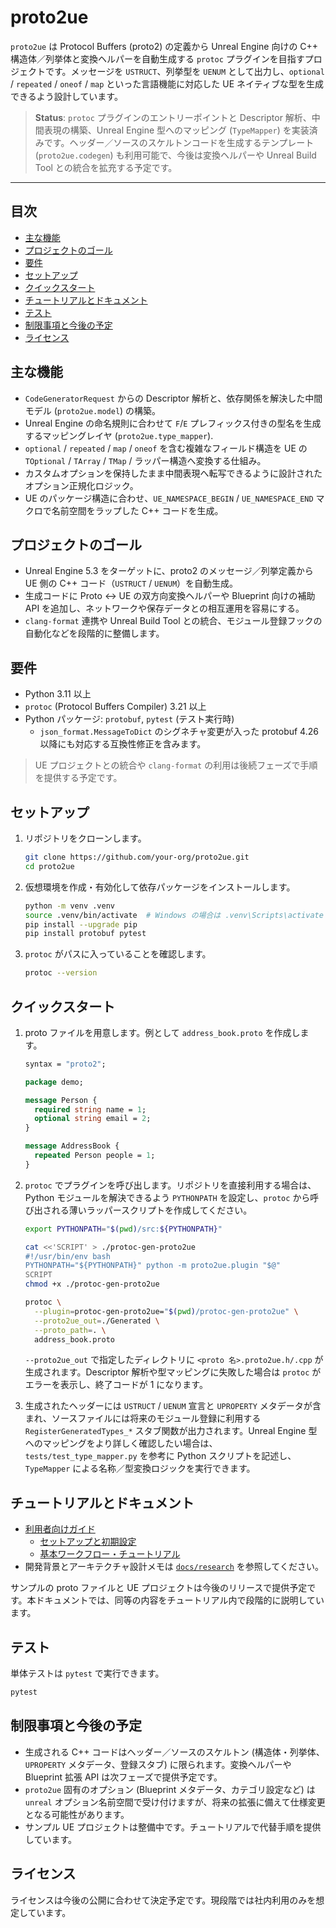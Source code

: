 # proto2ue

`proto2ue` は Protocol Buffers (proto2) の定義から Unreal Engine 向けの C++ 構造体／列挙体と変換ヘルパーを自動生成する `protoc` プラグインを目指すプロジェクトです。メッセージを `USTRUCT`、列挙型を `UENUM` として出力し、`optional` / `repeated` / `oneof` / `map` といった言語機能に対応した UE ネイティブな型を生成できるよう設計しています。

> **Status**: `protoc` プラグインのエントリーポイントと Descriptor 解析、中間表現の構築、Unreal Engine 型へのマッピング (`TypeMapper`) を実装済みです。ヘッダー／ソースのスケルトンコードを生成するテンプレート (`proto2ue.codegen`) も利用可能で、今後は変換ヘルパーや Unreal Build Tool との統合を拡充する予定です。

---

## 目次

- [主な機能](#主な機能)
- [プロジェクトのゴール](#プロジェクトのゴール)
- [要件](#要件)
- [セットアップ](#セットアップ)
- [クイックスタート](#クイックスタート)
- [チュートリアルとドキュメント](#チュートリアルとドキュメント)
- [テスト](#テスト)
- [制限事項と今後の予定](#制限事項と今後の予定)
- [ライセンス](#ライセンス)

## 主な機能

- `CodeGeneratorRequest` からの Descriptor 解析と、依存関係を解決した中間モデル (`proto2ue.model`) の構築。
- Unreal Engine の命名規則に合わせて `F`/`E` プレフィックス付きの型名を生成するマッピングレイヤ (`proto2ue.type_mapper`).
- `optional` / `repeated` / `map` / `oneof` を含む複雑なフィールド構造を UE の `TOptional` / `TArray` / `TMap` / ラッパー構造へ変換する仕組み。
- カスタムオプションを保持したまま中間表現へ転写できるように設計されたオプション正規化ロジック。
- UE のパッケージ構造に合わせ、`UE_NAMESPACE_BEGIN` / `UE_NAMESPACE_END` マクロで名前空間をラップした C++ コードを生成。

## プロジェクトのゴール

- Unreal Engine 5.3 をターゲットに、proto2 のメッセージ／列挙定義から UE 側の C++ コード（`USTRUCT` / `UENUM`）を自動生成。
- 生成コードに Proto ↔ UE の双方向変換ヘルパーや Blueprint 向けの補助 API を追加し、ネットワークや保存データとの相互運用を容易にする。
- `clang-format` 連携や Unreal Build Tool との統合、モジュール登録フックの自動化などを段階的に整備します。

## 要件

- Python 3.11 以上
- `protoc` (Protocol Buffers Compiler) 3.21 以上
- Python パッケージ: `protobuf`, `pytest` (テスト実行時)
  - `json_format.MessageToDict` のシグネチャ変更が入った protobuf 4.26 以降にも対応する互換性修正を含みます。

> UE プロジェクトとの統合や `clang-format` の利用は後続フェーズで手順を提供する予定です。

## セットアップ

1. リポジトリをクローンします。

   ```bash
   git clone https://github.com/your-org/proto2ue.git
   cd proto2ue
   ```

2. 仮想環境を作成・有効化して依存パッケージをインストールします。

   ```bash
   python -m venv .venv
   source .venv/bin/activate  # Windows の場合は .venv\Scripts\activate
   pip install --upgrade pip
   pip install protobuf pytest
   ```

3. `protoc` がパスに入っていることを確認します。

   ```bash
   protoc --version
   ```

## クイックスタート

1. proto ファイルを用意します。例として `address_book.proto` を作成します。

   ```proto
   syntax = "proto2";

   package demo;

   message Person {
     required string name = 1;
     optional string email = 2;
   }

   message AddressBook {
     repeated Person people = 1;
   }
   ```

2. `protoc` でプラグインを呼び出します。リポジトリを直接利用する場合は、Python モジュールを解決できるよう `PYTHONPATH` を設定し、`protoc` から呼び出される薄いラッパースクリプトを作成してください。

   ```bash
   export PYTHONPATH="$(pwd)/src:${PYTHONPATH}"

   cat <<'SCRIPT' > ./protoc-gen-proto2ue
   #!/usr/bin/env bash
   PYTHONPATH="${PYTHONPATH}" python -m proto2ue.plugin "$@"
   SCRIPT
   chmod +x ./protoc-gen-proto2ue

   protoc \
     --plugin=protoc-gen-proto2ue="$(pwd)/protoc-gen-proto2ue" \
     --proto2ue_out=./Generated \
     --proto_path=. \
     address_book.proto
   ```

   `--proto2ue_out` で指定したディレクトリに `<proto 名>.proto2ue.h/.cpp` が生成されます。Descriptor 解析や型マッピングに失敗した場合は `protoc` がエラーを表示し、終了コードが 1 になります。

3. 生成されたヘッダーには `USTRUCT` / `UENUM` 宣言と `UPROPERTY` メタデータが含まれ、ソースファイルには将来のモジュール登録に利用する `RegisterGeneratedTypes_*` スタブ関数が出力されます。Unreal Engine 型へのマッピングをより詳しく確認したい場合は、`tests/test_type_mapper.py` を参考に Python スクリプトを記述し、`TypeMapper` による名称／型変換ロジックを実行できます。

## チュートリアルとドキュメント

- [利用者向けガイド](docs/user-guide/README.md)
  - [セットアップと初期設定](docs/user-guide/getting-started.md)
  - [基本ワークフロー・チュートリアル](docs/user-guide/tutorials/basic-workflow.md)
- 開発背景とアーキテクチャ設計メモは [`docs/research`](docs/research) を参照してください。

サンプルの proto ファイルと UE プロジェクトは今後のリリースで提供予定です。本ドキュメントでは、同等の内容をチュートリアル内で段階的に説明しています。

## テスト

単体テストは `pytest` で実行できます。

```bash
pytest
```

## 制限事項と今後の予定

- 生成される C++ コードはヘッダー／ソースのスケルトン (構造体・列挙体、`UPROPERTY` メタデータ、登録スタブ) に限られます。変換ヘルパーや Blueprint 拡張 API は次フェーズで提供予定です。
- `proto2ue` 固有のオプション (Blueprint メタデータ、カテゴリ設定など) は `unreal` オプション名前空間で受け付けますが、将来の拡張に備えて仕様変更となる可能性があります。
- サンプル UE プロジェクトは整備中です。チュートリアルで代替手順を提供しています。

## ライセンス

ライセンスは今後の公開に合わせて決定予定です。現段階では社内利用のみを想定しています。
